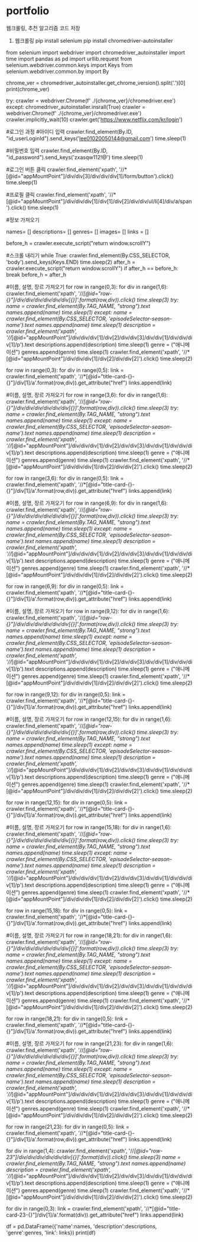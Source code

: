 # portfolio
웹크롤링, 추천 알고리즘 코드 저장

1. 웹크롤링
pip install selenium
pip install chromedriver-autoinstaller

from selenium import webdriver
import chromedriver_autoinstaller
import time
import pandas as pd
import urllib.request
from selenium.webdriver.common.keys import Keys
from selenium.webdriver.common.by import By

chrome_ver = chromedriver_autoinstaller.get_chrome_version().split('.')[0]
print(chrome_ver)

try:
    crawler = webdriver.Chrome(f' ./{chrome_ver}/chromedriver.exe')
except:
    chromedriver_autoinstaller.insrall(True)
    crawler = webdriver.Chrome(f' ./{chrome_ver}/chromedriver.exe')
crawler.implicitly_wait(10)
crawler.get('https://www.netflix.com/kr/login')

#로그인 과정
#아이디 입력
crawler.find_element(By.ID, "id_userLoginId").send_keys('lee01020050144@gmail.com')
time.sleep(1)

#비밀번호 입력
crawler.find_element(By.ID, "id_password").send_keys('zxasqw112!@')
time.sleep(1)

#로그인 버튼 클릭
crawler.find_element('xpath', '//*[@id="appMountPoint"]/div/div[3]/div/div/div[1]/form/button').click()
time.sleep(1)

#프로필 클릭
crawler.find_element('xpath', '//*[@id="appMountPoint"]/div/div/div[1]/div[1]/div[2]/div/div/ul/li[4]/div/a/span').click()
time.sleep(1)



#정보 가져오기

names= []
descriptions= []
genres= []
images= []
links = []

before_h = crawler.execute_script("return window.scrollY")
       
#스크롤 내리기
while True:
    crawler.find_element(By.CSS_SELECTOR, 'body').send_keys(Keys.END)
    time.sleep(2)
    after_h = crawler.execute_script("return window.scrollY")
    if after_h == before_h:
        break
    before_h = after_h
   
#이름, 설명, 장르 가져오기
for row in range(0,3):
    for div in range(1,6):
        crawler.find_element('xpath', '//*[@id="row-{}"]/div/div/div/div/div/div[{}]'.format(row,div)).click()
        time.sleep(3)
        try:
            name = crawler.find_element(By.TAG_NAME, "strong").text
            names.append(name)
            time.sleep(1)
        except:
            name = crawler.find_element(By.CSS_SELECTOR, 'episodeSelector-season-name').text
            names.append(name)
            time.sleep(1)
        description = crawler.find_element('xpath', '//*[@id="appMountPoint"]/div/div/div[1]/div[2]/div/div[3]/div/div[1]/div/div/div[1]/p').text
        descriptions.append(description)
        time.sleep(1)
        genre = ("애니메이션")
        genres.append(genre)
        time.sleep(1)
        crawler.find_element('xpath', '//*[@id="appMountPoint"]/div/div/div[1]/div[2]/div/div[2]').click()
        time.sleep(2)
       
for row in range(0,3):
    for div in range(0,5):
        link = crawler.find_element('xpath', '//*[@id="title-card-{}-{}"]/div[1]/a'.format(row,div)).get_attribute("href")
        links.append(link)

#이름, 설명, 장르 가져오기
for row in range(3,6):
    for div in range(1,6):
        crawler.find_element('xpath', '//*[@id="row-{}"]/div/div/div/div/div/div[{}]'.format(row,div)).click()
        time.sleep(3)
        try:
            name = crawler.find_element(By.TAG_NAME, "strong").text
            names.append(name)
            time.sleep(1)
        except:
            name = crawler.find_element(By.CSS_SELECTOR, 'episodeSelector-season-name').text
            names.append(name)
            time.sleep(1)
        description = crawler.find_element('xpath', '//*[@id="appMountPoint"]/div/div/div[1]/div[2]/div/div[3]/div/div[1]/div/div/div[1]/p').text
        descriptions.append(description)
        time.sleep(1)
        genre = ("애니메이션")
        genres.append(genre)
        time.sleep(1)
        crawler.find_element('xpath', '//*[@id="appMountPoint"]/div/div/div[1]/div[2]/div/div[2]').click()
        time.sleep(2)
       
for row in range(3,6):
    for div in range(0,5):
        link = crawler.find_element('xpath', '//*[@id="title-card-{}-{}"]/div[1]/a'.format(row,div)).get_attribute("href")
        links.append(link)


#이름, 설명, 장르 가져오기
for row in range(6,9):
    for div in range(1,6):
        crawler.find_element('xpath', '//*[@id="row-{}"]/div/div/div/div/div/div[{}]'.format(row,div)).click()
        time.sleep(3)
        try:
            name = crawler.find_element(By.TAG_NAME, "strong").text
            names.append(name)
            time.sleep(1)
        except:
            name = crawler.find_element(By.CSS_SELECTOR, 'episodeSelector-season-name').text
            names.append(name)
            time.sleep(1)
        description = crawler.find_element('xpath', '//*[@id="appMountPoint"]/div/div/div[1]/div[2]/div/div[3]/div/div[1]/div/div/div[1]/p').text
        descriptions.append(description)
        time.sleep(1)
        genre = ("애니메이션")
        genres.append(genre)
        time.sleep(1)
        crawler.find_element('xpath', '//*[@id="appMountPoint"]/div/div/div[1]/div[2]/div/div[2]').click()
        time.sleep(2)
       
for row in range(6,9):
    for div in range(0,5):
        link = crawler.find_element('xpath', '//*[@id="title-card-{}-{}"]/div[1]/a'.format(row,div)).get_attribute("href")
        links.append(link)


#이름, 설명, 장르 가져오기
for row in range(9,12):
    for div in range(1,6):
        crawler.find_element('xpath', '//*[@id="row-{}"]/div/div/div/div/div/div[{}]'.format(row,div)).click()
        time.sleep(3)
        try:
            name = crawler.find_element(By.TAG_NAME, "strong").text
            names.append(name)
            time.sleep(1)
        except:
            name = crawler.find_element(By.CSS_SELECTOR, 'episodeSelector-season-name').text
            names.append(name)
            time.sleep(1)
        description = crawler.find_element('xpath', '//*[@id="appMountPoint"]/div/div/div[1]/div[2]/div/div[3]/div/div[1]/div/div/div[1]/p').text
        descriptions.append(description)
        time.sleep(1)
        genre = ("애니메이션")
        genres.append(genre)
        time.sleep(1)
        crawler.find_element('xpath', '//*[@id="appMountPoint"]/div/div/div[1]/div[2]/div/div[2]').click()
        time.sleep(2)
       
for row in range(9,12):
    for div in range(0,5):
        link = crawler.find_element('xpath', '//*[@id="title-card-{}-{}"]/div[1]/a'.format(row,div)).get_attribute("href")
        links.append(link)


#이름, 설명, 장르 가져오기
for row in range(12,15):
    for div in range(1,6):
        crawler.find_element('xpath', '//*[@id="row-{}"]/div/div/div/div/div/div[{}]'.format(row,div)).click()
        time.sleep(3)
        try:
            name = crawler.find_element(By.TAG_NAME, "strong").text
            names.append(name)
            time.sleep(1)
        except:
            name = crawler.find_element(By.CSS_SELECTOR, 'episodeSelector-season-name').text
            names.append(name)
            time.sleep(1)
        description = crawler.find_element('xpath', '//*[@id="appMountPoint"]/div/div/div[1]/div[2]/div/div[3]/div/div[1]/div/div/div[1]/p').text
        descriptions.append(description)
        time.sleep(1)
        genre = ("애니메이션")
        genres.append(genre)
        time.sleep(1)
        crawler.find_element('xpath', '//*[@id="appMountPoint"]/div/div/div[1]/div[2]/div/div[2]').click()
        time.sleep(2)
       
for row in range(12,15):
    for div in range(0,5):
        link = crawler.find_element('xpath', '//*[@id="title-card-{}-{}"]/div[1]/a'.format(row,div)).get_attribute("href")
        links.append(link)

#이름, 설명, 장르 가져오기
for row in range(15,18):
    for div in range(1,6):
        crawler.find_element('xpath', '//*[@id="row-{}"]/div/div/div/div/div/div[{}]'.format(row,div)).click()
        time.sleep(3)
        try:
            name = crawler.find_element(By.TAG_NAME, "strong").text
            names.append(name)
            time.sleep(1)
        except:
            name = crawler.find_element(By.CSS_SELECTOR, 'episodeSelector-season-name').text
            names.append(name)
            time.sleep(1)
        description = crawler.find_element('xpath', '//*[@id="appMountPoint"]/div/div/div[1]/div[2]/div/div[3]/div/div[1]/div/div/div[1]/p').text
        descriptions.append(description)
        time.sleep(1)
        genre = ("애니메이션")
        genres.append(genre)
        time.sleep(1)
        crawler.find_element('xpath', '//*[@id="appMountPoint"]/div/div/div[1]/div[2]/div/div[2]').click()
        time.sleep(2)
       
for row in range(15,18):
    for div in range(0,5):
        link = crawler.find_element('xpath', '//*[@id="title-card-{}-{}"]/div[1]/a'.format(row,div)).get_attribute("href")
        links.append(link)

#이름, 설명, 장르 가져오기
for row in range(18,21):
    for div in range(1,6):
        crawler.find_element('xpath', '//*[@id="row-{}"]/div/div/div/div/div/div[{}]'.format(row,div)).click()
        time.sleep(3)
        try:
            name = crawler.find_element(By.TAG_NAME, "strong").text
            names.append(name)
            time.sleep(1)
        except:
            name = crawler.find_element(By.CSS_SELECTOR, 'episodeSelector-season-name').text
            names.append(name)
            time.sleep(1)
        description = crawler.find_element('xpath', '//*[@id="appMountPoint"]/div/div/div[1]/div[2]/div/div[3]/div/div[1]/div/div/div[1]/p').text
        descriptions.append(description)
        time.sleep(1)
        genre = ("애니메이션")
        genres.append(genre)
        time.sleep(1)
        crawler.find_element('xpath', '//*[@id="appMountPoint"]/div/div/div[1]/div[2]/div/div[2]').click()
        time.sleep(2)
       
for row in range(18,21):
    for div in range(0,5):
        link = crawler.find_element('xpath', '//*[@id="title-card-{}-{}"]/div[1]/a'.format(row,div)).get_attribute("href")
        links.append(link)

#이름, 설명, 장르 가져오기
for row in range(21,23):
    for div in range(1,6):
        crawler.find_element('xpath', '//*[@id="row-{}"]/div/div/div/div/div/div[{}]'.format(row,div)).click()
        time.sleep(3)
        try:
            name = crawler.find_element(By.TAG_NAME, "strong").text
            names.append(name)
            time.sleep(1)
        except:
            name = crawler.find_element(By.CSS_SELECTOR, 'episodeSelector-season-name').text
            names.append(name)
            time.sleep(1)
        description = crawler.find_element('xpath', '//*[@id="appMountPoint"]/div/div/div[1]/div[2]/div/div[3]/div/div[1]/div/div/div[1]/p').text
        descriptions.append(description)
        time.sleep(1)
        genre = ("애니메이션")
        genres.append(genre)
        time.sleep(1)
        crawler.find_element('xpath', '//*[@id="appMountPoint"]/div/div/div[1]/div[2]/div/div[2]').click()
        time.sleep(2)
       
for row in range(21,23):
    for div in range(0,5):
        link = crawler.find_element('xpath', '//*[@id="title-card-{}-{}"]/div[1]/a'.format(row,div)).get_attribute("href")
        links.append(link)


for div in range(1,4):
    crawler.find_element('xpath', '//*[@id="row-23"]/div/div/div/div/div/div[{}]'.format(div)).click()
    time.sleep(3)
    name = crawler.find_element(By.TAG_NAME, "strong").text
    names.append(name)
    description = crawler.find_element('xpath', '//*[@id="appMountPoint"]/div/div/div[1]/div[2]/div/div[3]/div/div[1]/div/div/div[1]/p').text
    descriptions.append(description)
    time.sleep(1)
    genre = ("애니메이션")
    genres.append(genre)
    time.sleep(1)
    crawler.find_element('xpath', '//*[@id="appMountPoint"]/div/div/div[1]/div[2]/div/div[2]').click()
    time.sleep(2)

for div in range(0,3):
    link = crawler.find_element('xpath', '//*[@id="title-card-23-{}"]/div[1]/a'.format(div)).get_attribute("href")
    links.append(link)


df = pd.DataFrame({'name':names, 'description':descriptions, 'genre':genres, 'link': links})
print(df)
